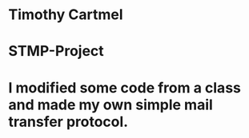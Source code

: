 # Timothy Cartmel
# STMP-Project
# I modified some code from a class and made my own simple mail transfer protocol.
